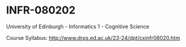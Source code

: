 # INFR-080202
University of Edinburgh - Informatics 1  - Cognitive Science

Course Syllabus: http://www.drps.ed.ac.uk/23-24/dpt/cxinfr08020.htm
